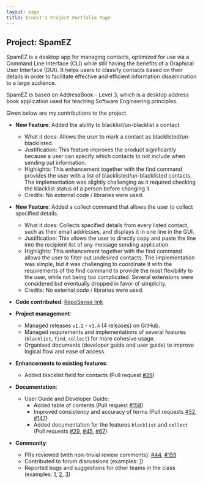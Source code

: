 ```yaml
---
layout: page
title: Ernest's Project Portfolio Page
---
```


## Project: SpamEZ

SpamEZ is a desktop app for managing contacts, optimized for use via a Command Line Interface (CLI) while still having the benefits of a Graphical User Interface (GUI).
It helps users to classify contacts based on their details in order to facilitate effective and efficient information dissemination to a large audience.

SpamEZ is based on AddressBook - Level 3, which is a desktop address book application used for teaching Software Engineering principles.

Given below are my contributions to the project.

* **New Feature**: Added the ability to blacklist/un-blacklist a contact.
  * What it does: Allows the user to mark a contact as blacklisted/un-blacklisted.
  * Justification: This feature improves the product significantly because a user can specify which contacts to not include when sending out information.
  * Highlights: This enhancement together with the find command provides the user with a list of blacklisted/un-blacklisted contacts.
    The implementation was slightly challenging as it required checking the blacklist status of a person before changing it.
  * Credits: No external code / libraries were used.
  
* **New Feature**: Added a collect command that allows the user to collect specified details.
  * What it does: Collects specified details from every listed contact, such as their email addresses, and displays it in one line in the GUI.
  * Justification: This allows the user to directly copy and paste the line into the recipient list of any message sending application.
  * Highlights: This enhancement together with the find command allows the user to filter out undesired contacts.
    The implementation was simple, but it was challenging to coordinate it with the requirements of the find command to provide the most flexibility to the user,
    while not being too complicated. Several extensions were considered but eventually dropped in favor of simplicity.
  * Credits: No external code / libraries were used.

* **Code contributed**: [RepoSense link](https://nus-cs2103-ay2021s2.github.io/tp-dashboard/?search=&sort=totalCommits&sortWithin=title&timeframe=commit&mergegroup=&groupSelect=groupByRepos&breakdown=true&checkedFileTypes=docs~functional-code~test-code~other&since=2021-02-19&tabOpen=true&tabType=authorship&zFR=false&tabAuthor=ampan98&tabRepo=AY2021S2-CS2103-T16-1%2Ftp%5Bmaster%5D&authorshipIsMergeGroup=false&authorshipFileTypes=docs~functional-code~test-code~other&authorshipIsBinaryFileTypeChecked=false)

* **Project management**:
  * Managed releases `v1.2` - `v1.4` (4 releases) on GitHub.
  * Managed requirements and implementations of several features (`blacklist`, `find`, `collect`) for more cohesive usage.
  * Organised documents (developer guide and user guide) to improve logical flow and ease of access.

* **Enhancements to existing features**:
  * Added blacklist field for contacts (Pull request [\#29](https://github.com/AY2021S2-CS2103-T16-1/tp/pull/29))

* **Documentation**:
  * User Guide and Developer Guide:
    * Added table of contents (Pull request [\#158](https://github.com/AY2021S2-CS2103-T16-1/tp/pull/158))
    * Improved consistency and accuracy of terms (Pull requests [\#32](https://github.com/AY2021S2-CS2103-T16-1/tp/pull/32), [\#147](https://github.com/AY2021S2-CS2103-T16-1/tp/pull/147))
    * Added documentation for the features `blacklist` and `collect` (Pull requests [\#29](https://github.com/AY2021S2-CS2103-T16-1/tp/pull/29), [\#45](https://github.com/AY2021S2-CS2103-T16-1/tp/pull/45),
    [\#67](https://github.com/AY2021S2-CS2103-T16-1/tp/pull/67))

* **Community**:
  * PRs reviewed (with non-trivial review comments): [\#44](https://github.com/AY2021S2-CS2103-T16-1/tp/pull/44#pullrequestreview-622634722), [\#159](https://github.com/AY2021S2-CS2103-T16-1/tp/pull/159#pullrequestreview-632615017)
  * Contributed to forum discussions (examples: [1](https://github.com/nus-cs2103-AY2021S2/forum/issues/121))
  * Reported bugs and suggestions for other teams in the class (examples: [1](https://github.com/ampan98/ped/issues/8), [2](https://github.com/ampan98/ped/issues/6), [3](https://github.com/ampan98/ped/issues/3))
